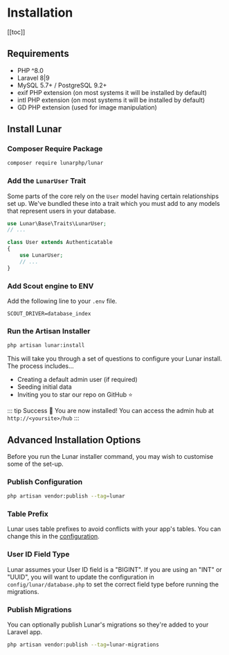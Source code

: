 # Installation

[[toc]]

## Requirements

- PHP ^8.0
- Laravel 8|9
- MySQL 5.7+ / PostgreSQL 9.2+
- exif PHP extension (on most systems it will be installed by default)
- intl PHP extension (on most systems it will be installed by default)
- GD PHP extension (used for image manipulation)

## Install Lunar

### Composer Require Package

```sh
composer require lunarphp/lunar
```

### Add the `LunarUser` Trait

Some parts of the core rely on the `User` model having certain relationships set up. We've bundled these into a trait which you must add to any models that represent users in your database.

```php
use Lunar\Base\Traits\LunarUser;
// ...

class User extends Authenticatable
{
    use LunarUser;
    // ...
}
```

### Add Scout engine to ENV
Add the following line to your `.env` file.
```
SCOUT_DRIVER=database_index
```

### Run the Artisan Installer

```sh
php artisan lunar:install
```

This will take you through a set of questions to configure your Lunar install. The process includes...

- Creating a default admin user (if required)
- Seeding initial data
- Inviting you to star our repo on GitHub ⭐

::: tip Success 🎉
You are now installed! You can access the admin hub at `http://<yoursite>/hub`
:::

## Advanced Installation Options

Before you run the Lunar installer command, you may wish to customise some of the set-up.

### Publish Configuration
```sh
php artisan vendor:publish --tag=lunar
```

### Table Prefix
Lunar uses table prefixes to avoid conflicts with your app's tables. You can change this in the [configuration](/configuration.html).


### User ID Field Type
Lunar assumes your User ID field is a "BIGINT". If you are using an "INT" or "UUID", you will want to update the configuration in `config/lunar/database.php` to set the correct field type before running the migrations.


### Publish Migrations
You can optionally publish Lunar's migrations so they're added to your Laravel app.

```sh
php artisan vendor:publish --tag=lunar-migrations
```
